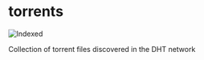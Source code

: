 torrents 
========
![Indexed](https://img.shields.io/badge/indexed-175612-blue)

Collection of torrent files discovered in the DHT network
